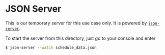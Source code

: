 # JSON Server

This is our temporary server for this use case only. It is powered by [`json-server`](https://github.com/typicode/json-server).

To start the server from this directory, just go to your console and enter

```bash
$ json-server --watch schedule_data.json
```
